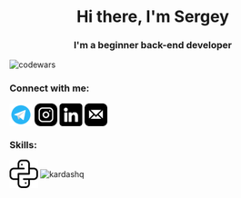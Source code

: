 <h1 align="center">Hi there, I'm Sergey </h1>
<h3 align="center">I'm a beginner back-end developer</h3>

![codewars](https://www.codewars.com/users/Kardashq/badges/small)

### Connect with me:
<p align="left">
<a href="https://t.me/kardashq" target="_blank"><img align="center" src="https://github.com/kardashq/kardashq/blob/main/icons/telegram.png" alt="kardashq" height="40" width="40" /></a>
<a href="https://www.instagram.com/kardashq/" target="_blank"><img align="center" src="https://raw.githubusercontent.com/kardashq/kardashq/70361c4f4c095cc70de3176a6642c67402f56410/icons/instagram.svg" alt="kardashq" height="40" width="40" /></a>
<a href="https://www.linkedin.com/in/kardashq/" target="blank"><img align="center" src="https://raw.githubusercontent.com/kardashq/kardashq/70361c4f4c095cc70de3176a6642c67402f56410/icons/linkedin.svg" alt="kardashq" height="40" width="40" /></a>
<a href="mailto:kardashq@yandex.ru" target="blank"><img align="center" src="https://raw.githubusercontent.com/kardashq/kardashq/70361c4f4c095cc70de3176a6642c67402f56410/icons/mail.svg" alt="kardashq" height="40" width="40" /></a>

  
### Skills:
<p align="left">
<img align="center" src="https://raw.githubusercontent.com/kardashq/kardashq/7da2321beb99a527e2d6d154c7f8f8b2843dc184/icons/python.svg" alt="kardashq" height="50" width="50" /> 
<img align="center" src="https://simpleicons.org/icons/flask.svg" alt="kardashq" height="50" width="50" /> 

  
  
 
